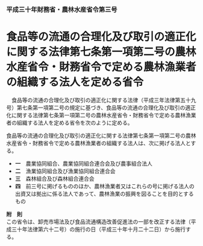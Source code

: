 ### 平成三十年財務省・農林水産省令第三号  
# 食品等の流通の合理化及び取引の適正化に関する法律第七条第一項第二号の農林水産省令・財務省令で定める農林漁業者の組織する法人を定める省令  
　食品等の流通の合理化及び取引の適正化に関する法律（平成三年法律第五十九号）第七条第一項第二号の規定に基づき、食品等の流通の合理化及び取引の適正化に関する法律第七条第一項第二号の農林水産省令・財務省令で定める農林漁業者の組織する法人を定める省令を次のように定める。  
  
食品等の流通の合理化及び取引の適正化に関する法律第七条第一項第二号の農林水産省令・財務省令で定める農林漁業者の組織する法人は、次に掲げる法人とする。  
* **一**　農業協同組合、農業協同組合連合会及び農事組合法人  
* **二**　漁業協同組合及び漁業協同組合連合会  
* **三**　森林組合及び森林組合連合会  
* **四**　前三号に掲げるもののほか、農林漁業者又はこれらの号に掲げる法人の出資又は拠出に係る法人であって、農林漁業の振興を図ることを目的とするもの  
  
**附　則**  
この省令は、卸売市場法及び食品流通構造改善促進法の一部を改正する法律（平成三十年法律第六十二号）の施行の日（平成三十年十月二十二日）から施行する。  
  
